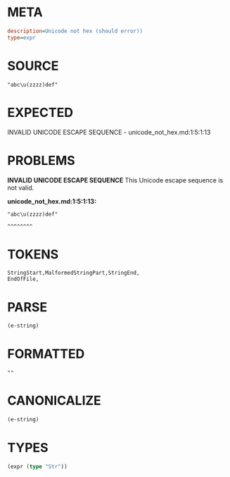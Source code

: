 # META
~~~ini
description=Unicode not hex (should error))
type=expr
~~~
# SOURCE
~~~roc
"abc\u(zzzz)def"
~~~
# EXPECTED
INVALID UNICODE ESCAPE SEQUENCE - unicode_not_hex.md:1:5:1:13
# PROBLEMS
**INVALID UNICODE ESCAPE SEQUENCE**
This Unicode escape sequence is not valid.

**unicode_not_hex.md:1:5:1:13:**
```roc
"abc\u(zzzz)def"
```
    ^^^^^^^^


# TOKENS
~~~zig
StringStart,MalformedStringPart,StringEnd,
EndOfFile,
~~~
# PARSE
~~~clojure
(e-string)
~~~
# FORMATTED
~~~roc
""
~~~
# CANONICALIZE
~~~clojure
(e-string)
~~~
# TYPES
~~~clojure
(expr (type "Str"))
~~~

